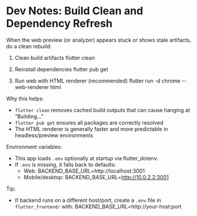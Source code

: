# Dev Notes: Build Clean and Dependency Refresh

When the web preview (or analyzer) appears stuck or shows stale artifacts, do a clean rebuild:

1) Clean build artifacts
   flutter clean

2) Reinstall dependencies
   flutter pub get

3) Run web with HTML renderer (recommended)
   flutter run -d chrome --web-renderer html

Why this helps:
- `flutter clean` removes cached build outputs that can cause hanging at “Building...”
- `flutter pub get` ensures all packages are correctly resolved
- The HTML renderer is generally faster and more predictable in headless/preview environments

Environment variables:
- This app loads `.env` optionally at startup via flutter_dotenv.
- If `.env` is missing, it falls back to defaults:
  - Web: BACKEND_BASE_URL=http://localhost:3001
  - Mobile/desktop: BACKEND_BASE_URL=http://10.0.2.2:3001

Tip:
- If backend runs on a different host/port, create a `.env` file in `flutter_frontend/` with:
  BACKEND_BASE_URL=http://your-host:port
